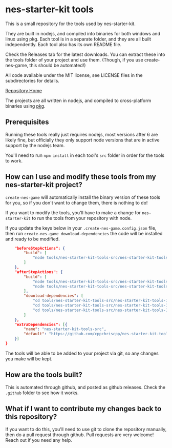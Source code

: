 # nes-starter-kit tools

This is a small repository for the tools used by nes-starter-kit. 

They are built in nodejs, and compiled into binaries for both windows and linux
using pkg. Each tool is in a separate folder, and they are all built independently.
Each tool also has its own README file.

Check the Releases tab for the latest downloads. You can extract these into the tools
folder of your project and use them. (Though, if you use create-nes-game, this should
be automated!)

All code available under the MIT license, see LICENSE files in the subdirectories for details.

[Repository Home](https://github.com/cppchriscpp/nes-starter-kit-tools)

The projects are all written in nodejs, and compiled to cross-platform binaries using
[pkg](https://github.com/vercel/pkg).

## Prerequisites

Running these tools really just requires nodejs, most versions after 6 are likely fine, but
officially they only support node versions that are in active support by the nodejs team.

You'll need to run `npm install` in each tool's `src` folder in order for the tools to work.

## How can I use and modify these tools from my nes-starter-kit project?

`create-nes-game` will automatically install the binary version of these tools for you, so
if you don't want to change them, there is nothing to do!

If you want to modify the tools, you'll have to make a change for `nes-starter-kit` to run
the tools from your repository with node.

If you update the keys below in your `.create-nes-game.config.json` file, then run
`create-nes-game download-dependencies` the code will be installed and ready to be modified. 

```json
    "beforeStepActions": {
        "build": [
            "node tools/nes-starter-kit-tools-src/nes-starter-kit-tools-1.1.2/tmx2c/src/index.js 3 overworld levels/overworld.tmx source/c/generated/overworld"
        ]
    },
    "afterStepActions": {
        "build": [
            "node tools/nes-starter-kit-tools-src/nes-starter-kit-tools-1.1.2/chr2img/src/index.js graphics/tiles.chr graphics/palettes/main_bg.pal graphics/generated/tiles.png",
            "node tools/nes-starter-kit-tools-src/nes-starter-kit-tools-1.1.2/sprite_def2img/src/index.js ./source/c/sprites/sprite_definitions.c ./graphics/sprites.chr ./graphics/palettes/main_sprite.pal graphics/generated/sprites.png"
        ],
        "download-dependencies": [
            "cd tools/nes-starter-kit-tools-src/nes-starter-kit-tools-1.1.2/chr2img/src && npm install",
            "cd tools/nes-starter-kit-tools-src/nes-starter-kit-tools-1.1.2/tmx2c/src && npm install",
            "cd tools/nes-starter-kit-tools-src/nes-starter-kit-tools-1.1.2/sprite_def2img/src && npm install"
        ]
    },
    "extraDependencies": [{
        "name": "nes-starter-kit-tools-src",
        "default": "https://github.com/cppchriscpp/nes-starter-kit-tools/archive/refs/tags/1.1.2.zip"
    }]
}
```

The tools will be able to be added to your project via git, so any changes you make will be kept.

## How are the tools built?

This is automated through github, and posted as github releases. Check the `.github` folder to see how it works.

## What if I want to contribute my changes back to this repository?

If you want to do this, you'll need to use git to clone the repository manually, then do a pull
request through github. Pull requests are very welcome! Reach out if you need any help.
